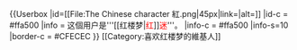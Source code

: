{{Userbox
  |id=[[File:The Chinese character 紅.png|45px|link=|alt=]]
  |id-c = #ffa500
  |info = 这個用户是'''[[红楼梦|<span style="color:red;">红</span>]]<span style="color:red;">迷</span>'''。
  |info-c = #ffa500
  |info-s=10
  |border-c = #CFECEC
}}
<includeonly>[[Category:喜欢红楼梦的維基人]]</includeonly>